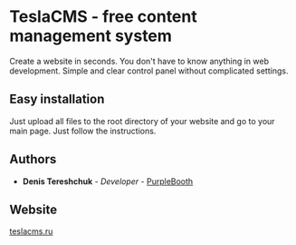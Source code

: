 # TeslaCMS - free content management system

Create a website in seconds. You don't have to know anything in web development. Simple and clear control panel without complicated settings.

## Easy installation

Just upload all files to the root directory of your website and go to your main page. Just follow the instructions.

## Authors

* **Denis Tereshchuk** - *Developer* - [PurpleBooth](https://github.com/den82)

## Website

[teslacms.ru](https://teslacms.ru)